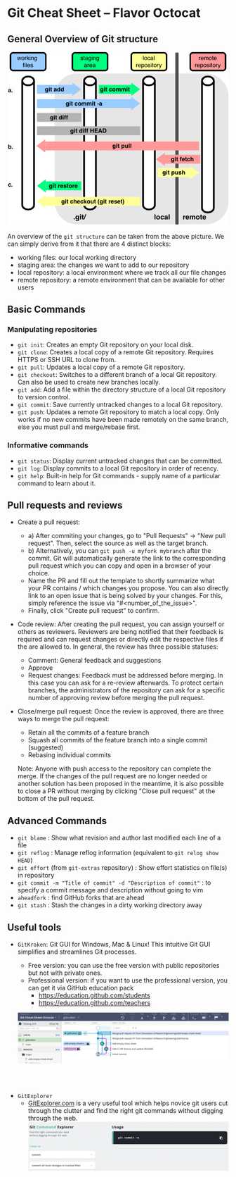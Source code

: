 # Git Cheat Sheet – Flavor Octocat

## General Overview of Git structure

![image](./images/git-remote.png)

An overview of the ``git structure`` can be taken from the above picture. We can simply derive from it that there are 4 distinct blocks:
- working files: our local working directory
- staging area: the changes we want to add to our repository
- local repository: a local environment where we track all our file changes
- remote repository: a remote environment that can be available for other users

## Basic Commands

### Manipulating repositories

* ``git init``: Creates an empty Git repository on your local disk.
* ``git clone``: Creates a local copy of a remote Git repository. Requires HTTPS or SSH URL to clone from.
* ``git pull``: Updates a local copy of a remote Git repository.
* ``git checkout``: Switches to a different branch of a local Git repository. Can also be used to create new branches locally.
* ``git add``: Add a file within the directory structure of a local Git repository to version control.
* ``git commit``: Save currently untracked changes to a local Git repository.
* ``git push``: Updates a remote Git repository to match a local copy. Only works if no new commits have been made remotely on the same branch, else you must pull and merge/rebase first.


### Informative commands

* ``git status``: Display current untracked changes that can be committed.
* ``git log``: Display commits to a local Git repository in order of recency.
* ``git help``: Built-in help for Git commands - supply name of a particular command to learn about it.

## Pull requests and reviews
  
* Create a pull request:
  - a) After commiting your changes, go to "Pull Requests" -> "New pull request". Then, select the source as well as the target branch.
  - b) Alternatively, you can `git push -u myfork mybranch` after the commit. Git will automatically generate the link to the corresponding pull request which you can copy and open in a browser of your choice. 
  - Name the PR and fill out the template to shortly summarize what your PR contains / which changes you propose. You can also directly link to an open issue that is being solved by your changes. For this, simply reference the issue via "#<number_of_the_issue>".
  - Finally, click "Create pull request" to confirm.

* Code review:
  After creating the pull request, you can assign yourself or others as reviewers. Reviewers are being notified that their feedback is required and can request changes or directly edit the respective files if the are allowed to. 
  In general, the review has three possible statuses: 
  - Comment: General feedback and suggestions
  - Approve
  - Request changes: Feedback must be addressed before merging. In this case you can ask for a re-review afterwards.
  To protect certain branches, the administrators of the repository can ask for a specific number of approving review before merging the pull request.

* Close/merge pull request:
  Once the review is approved, there are three ways to merge the pull request:
  - Retain all the commits of a feature branch
  - Squash all commits of the feature branch into a single commit (suggested)
  - Rebasing individual commits
 
  Note: Anyone with push access to the repository can complete the merge.
  If the changes of the pull request are no longer needed or another solution has been proposed in the meantime, it is also possible to close a PR without merging by clicking "Close pull request" at the bottom of the pull request.


## Advanced Commands

* `git blame` : Show what revision and author last modified each line of a file
* `git reflog` : Manage reflog information (equivalent to `git relog show HEAD`)
* `git effort` (from `git-extras` repository) : Show effort statistics on file(s) in repository 
* `git commit -m "Title of commit" -d "Description of commit"` : to specify a commit message and description without going to vim
* `aheadfork` : find GitHub forks that are ahead
* `git stash` : Stash the changes in a dirty working directory away

## Useful tools

- `GitKraken`:
  Git GUI for Windows, Mac & Linux! This intuitive Git GUI simplifies and streamlines Git processes.

  - Free version: 
    you can use the free version with public repositories but not with private ones.
  - Professional version:
    if you want to use the professional version, you can get it via GitHub education pack
    - https://education.github.com/students
    - https://education.github.com/teachers
    
  ![](images/gitkraken.png)

<br/><br/>

- `GitExplorer`
  - [GitExplorer.com](https://GitExplorer.com) is a very useful tool which helps novice git users cut through the clutter and find the right git commands without digging through the web.
  ![](images/gitexplorer.png)
